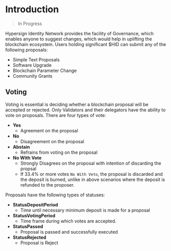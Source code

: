 # Introduction

> In Progress

Hypersign Identity Network provides the facility of Governance, which enables anyone to suggest changes, which would help in uplifting the blockchain ecosystem. Users holding significant $HID can submit any of the following proposals:

- Simple Text Proposals
- Software Upgrade
- Blockchain Parameter Change
- Community Grants

## Voting

Voting is essential is deciding whether a blockchain proposal will be accepted or rejected. Only Validators and their delegators have the ability to vote on proposals. There are four types of vote:

- **Yes**
  - Agreement on the proposal
- **No**
  - Disagreement on the proposal
- **Abstain** 
  - Refrains from voting on the proposal
- **No With Vote** 
  - Strongly Disagrees on the proposal with intention of discarding the propsal
  - If 33.4% or more votes `No With Veto`, the proposal is discarded and the deposit is burned, unlike in above scenarios where the deposit is refunded to the proposer.

Proposals have the following types of statuses:

- **StatusDepositPeriod**
  - Time until necessary minimum deposit is made for a proposal
- **StatusVotingPeriod**
  - Time frame during which votes are accepted.
- **StatusPassed**
  - Proposal is passed and successfully executed
- **StatusRejected**
  - Proposal is Reject